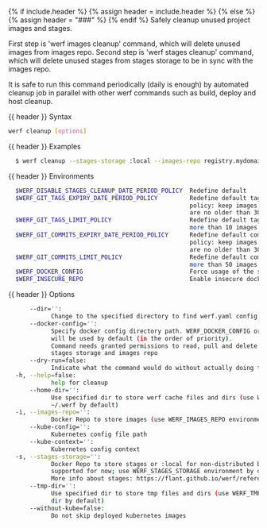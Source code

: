 {% if include.header %}
{% assign header = include.header %}
{% else %}
{% assign header = "###" %}
{% endif %}
Safely cleanup unused project images and stages.

First step is 'werf images cleanup' command, which will delete unused images from images repo. 
Second step is 'werf stages cleanup' command, which will delete unused stages from stages storage 
to be in sync with the images repo.

It is safe to run this command periodically (daily is enough) by automated cleanup job in parallel 
with other werf commands such as build, deploy and host cleanup.

{{ header }} Syntax

```bash
werf cleanup [options]
```

{{ header }} Examples

```bash
  $ werf cleanup --stages-storage :local --images-repo registry.mydomain.com/myproject
```

{{ header }} Environments

```bash
  $WERF_DISABLE_STAGES_CLEANUP_DATE_PERIOD_POLICY  Redefine default 
  $WERF_GIT_TAGS_EXPIRY_DATE_PERIOD_POLICY         Redefine default tags expiry date period 
                                                   policy: keep images built for git tags, that 
                                                   are no older than 30 days since build time
  $WERF_GIT_TAGS_LIMIT_POLICY                      Redefine default tags limit policy: keep no 
                                                   more than 10 images built for git tags
  $WERF_GIT_COMMITS_EXPIRY_DATE_PERIOD_POLICY      Redefine default commits expiry date period 
                                                   policy: keep images built for git commits, that 
                                                   are no older than 30 days since build time
  $WERF_GIT_COMMITS_LIMIT_POLICY                   Redefine default commits limit policy: keep no 
                                                   more than 50 images built for git commits
  $WERF_DOCKER_CONFIG                              Force usage of the specified docker config
  $WERF_INSECURE_REPO                              Enable insecure docker repo
```

{{ header }} Options

```bash
      --dir='':
            Change to the specified directory to find werf.yaml config
      --docker-config='':
            Specify docker config directory path. WERF_DOCKER_CONFIG or DOCKER_CONFIG or ~/.docker 
            will be used by default (in the order of priority).
            Command needs granted permissions to read, pull and delete images from the specified 
            stages storage and images repo
      --dry-run=false:
            Indicate what the command would do without actually doing that
  -h, --help=false:
            help for cleanup
      --home-dir='':
            Use specified dir to store werf cache files and dirs (use WERF_HOME environment or 
            ~/.werf by default)
  -i, --images-repo='':
            Docker Repo to store images (use WERF_IMAGES_REPO environment by default)
      --kube-config='':
            Kubernetes config file path
      --kube-context='':
            Kubernetes config context
  -s, --stages-storage='':
            Docker Repo to store stages or :local for non-distributed build (only :local is 
            supported for now; use WERF_STAGES_STORAGE environment by default).
            More info about stages: https://flant.github.io/werf/reference/build/stages.html
      --tmp-dir='':
            Use specified dir to store tmp files and dirs (use WERF_TMP environment or system tmp 
            dir by default)
      --without-kube=false:
            Do not skip deployed kubernetes images
```

